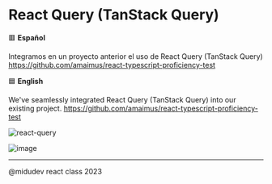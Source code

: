 # React Query (TanStack Query)

🟥 **Español**

Integramos en un proyecto anterior el uso de React Query (TanStack Query) https://github.com/amaimus/react-typescript-proficiency-test

🟦 **English**

We've seamlessly integrated React Query (TanStack Query) into our existing project. https://github.com/amaimus/react-typescript-proficiency-test

![react-query](https://github.com/amaimus/react-query/assets/35699916/b293c4a9-1c13-42a1-9070-4db28ece4fcc)

![image](https://github.com/amaimus/react-query/assets/35699916/014bab03-1bf3-48b1-9169-3e890a83668a)

--- 

@midudev react class 2023
